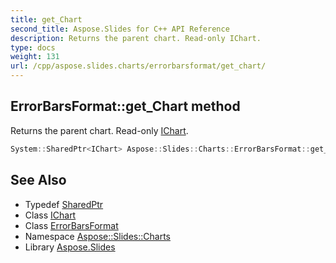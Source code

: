 ```yaml
---
title: get_Chart
second_title: Aspose.Slides for C++ API Reference
description: Returns the parent chart. Read-only IChart.
type: docs
weight: 131
url: /cpp/aspose.slides.charts/errorbarsformat/get_chart/
---
```

## ErrorBarsFormat::get_Chart method


Returns the parent chart. Read-only [IChart](../../ichart/).

```cpp
System::SharedPtr<IChart> Aspose::Slides::Charts::ErrorBarsFormat::get_Chart() override
```

## See Also

* Typedef [SharedPtr](../../../system/sharedptr/)
* Class [IChart](../../ichart/)
* Class [ErrorBarsFormat](../)
* Namespace [Aspose::Slides::Charts](../../)
* Library [Aspose.Slides](../../../)
